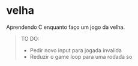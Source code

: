 # velha
Aprendendo C enquanto faço um jogo da velha.

> TO DO: 
> * Pedir novo input para jogada invalida
> * Reduzir o game loop para uma rodada so
